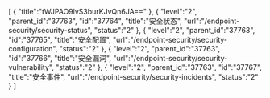 [
	{
		"title":"tWJPAO9lvS3burKJvQn6JA=="
	},
	{
		"level":"2",
		"parent_id":"37763",
		"id":"37764",
		"title":"安全状态",
		"url":"/endpoint-security/security-status",
		"status":"2"
	},
	{
		"level":"2",
		"parent_id":"37763",
		"id":"37765",
		"title":"安全配置",
		"url":"/endpoint-security/security-configuration",
		"status":"2"
	},
	{
		"level":"2",
		"parent_id":"37763",
		"id":"37766",
		"title":"安全漏洞",
		"url":"/endpoint-security/security-vulnerability",
		"status":"2"
	},
	{
		"level":"2",
		"parent_id":"37763",
		"id":"37767",
		"title":"安全事件",
		"url":"/endpoint-security/security-incidents",
		"status":"2"
	}
]